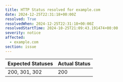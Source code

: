 ```yaml
---
title: HTTP Status resolved for example.com
date: 2024-12-25T22:31:18+00:00Z
resolved: True
resolvedWhen: 2024-12-25T22:31:18+00:00Z
resolvedStartTime: 2024-10-25T21:09:43.191474+00:00
severity: notice
affected:
  - example.com
section: issue
---
```


| Expected Statuses | Actual Status  |
|-------------------|----------------|
| 200, 301, 302 | 200 |
